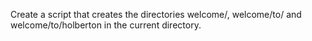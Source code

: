 Create a script that creates the directories welcome/, welcome/to/ and welcome/to/holberton in the current directory.































